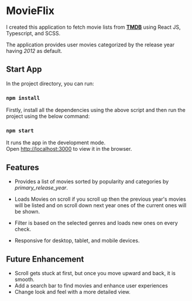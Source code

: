 # MovieFlix

I created this application to fetch movie lists from [**TMDB**](https://developer.themoviedb.org/reference/intro/getting-started) using React JS, Typescript, and SCSS.

The application provides user movies categorized by the release year having *2012* as default.

## Start App

In the project directory, you can run:

### `npm install`
Firstly, install all the dependencies using the above script and then run the project using the below command:

### `npm start`

It runs the app in the development mode.\
Open [http://localhost:3000](http://localhost:3000) to view it in the browser.

## Features 

* Provides a list of movies sorted by popularity and categories by *primary_release_year*.

* Loads Movies on scroll if you scroll up then the previous year's movies will be listed and on scroll down next year ones of the current ones will be shown.

* Filter is based on the selected genres and loads new ones on every check.

* Responsive for desktop, tablet, and mobile devices.

## Future Enhancement

* Scroll gets stuck at first, but once you move upward and back, it is smooth.
* Add a search bar to find movies and enhance user experiences
* Change look and feel with a more detailed view.
